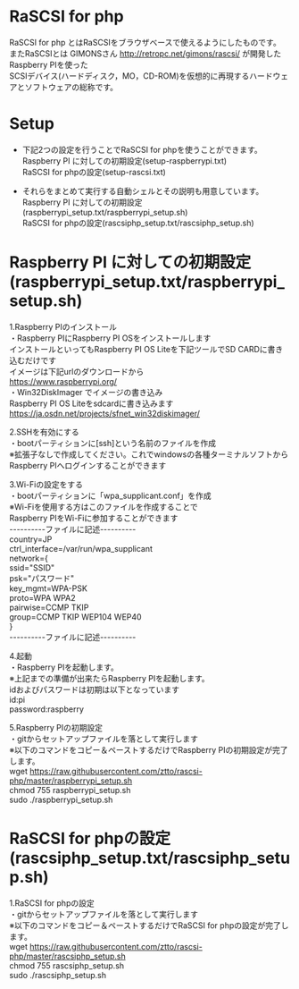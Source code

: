 # RaSCSI for php

RaSCSI for php とはRaSCSIをブラウザベースで使えるようにしたものです。<br>
またRaSCSIとは GIMONSさん http://retropc.net/gimons/rascsi/ が開発したRaspberry PIを使った<br>
SCSIデバイス(ハードディスク，MO，CD-ROM)を仮想的に再現するハードウェアとソフトウェアの総称です。<br>

# Setup<br>
* 下記2つの設定を行うことでRaSCSI for phpを使うことができます。<br>
 Raspberry PI に対しての初期設定(setup-raspberrypi.txt)<br>
 RaSCSI for phpの設定(setup-rascsi.txt)<br>

* それらをまとめて実行する自動シェルとその説明も用意しています。<br>
 Raspberry PI に対しての初期設定(raspberrypi_setup.txt/raspberrypi_setup.sh)<br>
 RaSCSI for phpの設定(rascsiphp_setup.txt/rascsiphp_setup.sh)<br>

# Raspberry PI に対しての初期設定(raspberrypi_setup.txt/raspberrypi_setup.sh)<br>
1.Raspberry PIのインストール<br>
・Raspberry PIにRaspberry PI OSをインストールします<br>
  インストールといってもRaspberry PI OS Liteを下記ツールでSD CARDに書き込むだけです<br>
  イメージは下記urlのダウンロードから<br>
  https://www.raspberrypi.org/<br>
・Win32DiskImager でイメージの書き込み<br>
  Raspberry PI OS Liteをsdcardに書き込みます<br>
  https://ja.osdn.net/projects/sfnet_win32diskimager/<br>


2.SSHを有効にする<br>
・bootパーティションに[ssh]という名前のファイルを作成<br>
 ※拡張子なしで作成してください。これでwindowsの各種ターミナルソフトから<br>
   Raspberry PIへログインすることができます<br>

3.Wi-Fiの設定をする<br>
・bootパーティションに「wpa_supplicant.conf」を作成<br>
 ※Wi-Fiを使用する方はこのファイルを作成することで<br>
   Raspberry PIをWi-Fiに参加することができます<br>
----------ファイルに記述----------<br>
country=JP<br>
ctrl_interface=/var/run/wpa_supplicant<br>
network={<br>
    ssid="SSID"<br>
    psk="パスワード"<br>
    key_mgmt=WPA-PSK<br>
    proto=WPA WPA2<br>
    pairwise=CCMP TKIP<br>
    group=CCMP TKIP WEP104 WEP40<br>
}<br>
----------ファイルに記述----------<br>

4.起動<br>
・Raspberry PIを起動します。<br>
 ※上記までの準備が出来たらRaspberry PIを起動します。<br>
   idおよびパスワードは初期は以下となっています<br>
id:pi<br>
password:raspberry<br>

5.Raspberry PIの初期設定<br>
・gitからセットアップファイルを落として実行します<br>
 ※以下のコマンドをコピー＆ペーストするだけでRaspberry PIの初期設定が完了します。<br>
wget https://raw.githubusercontent.com/ztto/rascsi-php/master/raspberrypi_setup.sh<br>
chmod 755 raspberrypi_setup.sh<br>
sudo ./raspberrypi_setup.sh<br>


# RaSCSI for phpの設定(rascsiphp_setup.txt/rascsiphp_setup.sh)<br>
1.RaSCSI for phpの設定<br>
・gitからセットアップファイルを落として実行します<br>
 ※以下のコマンドをコピー＆ペーストするだけでRaSCSI for phpの設定が完了します。<br>
wget https://raw.githubusercontent.com/ztto/rascsi-php/master/rascsiphp_setup.sh<br>
chmod 755 rascsiphp_setup.sh<br>
sudo ./rascsiphp_setup.sh<br>
